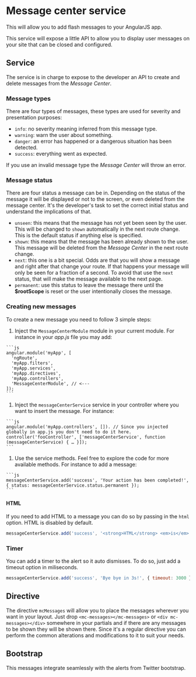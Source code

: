 
# Message center service

This will allow you to add flash messages to your AngularJS app.

This service will expose a little API to allow you to display user messages on your site that can be closed and configured.

## Service
The service is in charge to expose to the developer an API to create and delete messages from the *Message Center*.

### Message types
There are four types of messages, these types are used for severity and presentation purposes:

  * `info`: no severity meaning inferred from this message type.
  * `warning`: warn the user about something.
  * `danger`: an error has happened or a dangerous situation has been detected.
  * `success`: everything went as expected.

If you use an invalid message type the *Message Center* will throw an error.

### Message status
There are four status a message can be in. Depending on the status of the message it will be displayed or not to the screen, or even deleted from the message center. It's the developer's task to set the correct initial status and understand the implications of that.

  * `unseen`: this means that the message has not yet been seen by the user. This will be changed to `shown` automatically in the next route change. This is the default status if anything else is specified.
  * `shown`: this means that the message has been already shown to the user. This message will be deleted from the *Message Center* in the next route change.
  * `next`: this one is a bit special. Odds are that you will show a message and right after that change your route. If that happens your message will only be seen for a fraction of a second. To avoid that use the `next` status, that will make the message available to the next page.
  * `permanent`: use this status to leave the message there until the **$rootScope** is reset or the user intentionally closes the message.

### Creating new messages
To create a new message you need to follow 3 simple steps:

  1. Inject the `MessageCenterModule` module in your current module. For instance in your *app.js* file you may add:

    ```js
    angular.module('myApp', [
      'ngRoute',
      'myApp.filters',
      'myApp.services',
      'myApp.directives',
      'myApp.controllers',
      'MessageCenterModule', // <---
    ]);
    ```
  1. Inject the `messageCenterService` service in your controller where you want to insert the message. For instance:

    ```js
    angular.module('myApp.controllers', []). // Since you injected globally in app.js you don't need to do it here.
    controller('fooController', ['messageCenterService', function (messageCenterService) { … }]);
    ```
  1. Use the service methods. Feel free to explore the code for more available methods. For instance to add a message:

    ```js
    messageCenterService.add('success', 'Your action has been completed!', { status: messageCenterService.status.permanent });
    ```

#### HTML
If you need to add HTML to a message you can do so by passing in the `html` option. HTML is disabled by default.

```js
messageCenterService.add('success', '<strong>HTML</strong> <em>is</em> <span>allowed</span>.', { html: true });
```

### Timer
You can add a timer to the alert so it auto dismisses. To do so, just add a timeout option in miliseconds.

```js
messageCenterService.add('success', 'Bye bye in 3s!', { timeout: 3000 });
```

## Directive
The directive `mcMessages` will allow you to place the messages wherever you want in your layout. Just drop `<mc-messages></mc-messages>` or `<div mc-messages></div>` somewhere in your partials and if there are any messages to be shown they will be shown there. Since it's a regular directive you can perform the common alterations and modifications to it to suit your needs.

## Bootstrap
This messages integrate seamlessly with the alerts from Twitter bootstrap.
